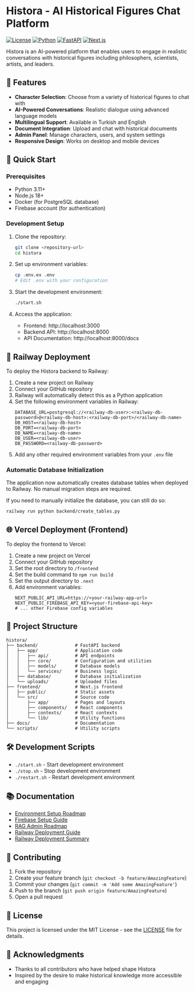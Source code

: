 # Histora - AI Historical Figures Chat Platform

[![License](https://img.shields.io/badge/license-MIT-blue.svg)](LICENSE)
[![Python](https://img.shields.io/badge/python-3.11-blue.svg)](https://www.python.org/downloads/)
[![FastAPI](https://img.shields.io/badge/FastAPI-0.104.1-green.svg)](https://fastapi.tiangolo.com/)
[![Next.js](https://img.shields.io/badge/Next.js-14-black.svg)](https://nextjs.org/)

Histora is an AI-powered platform that enables users to engage in realistic conversations with historical figures including philosophers, scientists, artists, and leaders.

## 🌟 Features

- **Character Selection**: Choose from a variety of historical figures to chat with
- **AI-Powered Conversations**: Realistic dialogue using advanced language models
- **Multilingual Support**: Available in Turkish and English
- **Document Integration**: Upload and chat with historical documents
- **Admin Panel**: Manage characters, users, and system settings
- **Responsive Design**: Works on desktop and mobile devices

## 🚀 Quick Start

### Prerequisites

- Python 3.11+
- Node.js 18+
- Docker (for PostgreSQL database)
- Firebase account (for authentication)

### Development Setup

1. Clone the repository:
   ```bash
   git clone <repository-url>
   cd histora
   ```

2. Set up environment variables:
   ```bash
   cp .env.ex .env
   # Edit .env with your configuration
   ```

3. Start the development environment:
   ```bash
   ./start.sh
   ```

4. Access the application:
   - Frontend: http://localhost:3000
   - Backend API: http://localhost:8000
   - API Documentation: http://localhost:8000/docs

## 🚄 Railway Deployment

To deploy the Histora backend to Railway:

1. Create a new project on Railway
2. Connect your GitHub repository
3. Railway will automatically detect this as a Python application
4. Set the following environment variables in Railway:
   ```
   DATABASE_URL=postgresql://<railway-db-user>:<railway-db-password>@<railway-db-host>:<railway-db-port>/<railway-db-name>
   DB_HOST=<railway-db-host>
   DB_PORT=<railway-db-port>
   DB_NAME=<railway-db-name>
   DB_USER=<railway-db-user>
   DB_PASSWORD=<railway-db-password>
   ```
5. Add any other required environment variables from your `.env` file

### Automatic Database Initialization

The application now automatically creates database tables when deployed to Railway. No manual migration steps are required.

If you need to manually initialize the database, you can still do so:
```bash
railway run python backend/create_tables.py
```

## 🌐 Vercel Deployment (Frontend)

To deploy the frontend to Vercel:

1. Create a new project on Vercel
2. Connect your GitHub repository
3. Set the root directory to `/frontend`
4. Set the build command to `npm run build`
5. Set the output directory to `.next`
6. Add environment variables:
   ```
   NEXT_PUBLIC_API_URL=https://<your-railway-app-url>
   NEXT_PUBLIC_FIREBASE_API_KEY=<your-firebase-api-key>
   # ... other Firebase config variables
   ```

## 📁 Project Structure

```
histora/
├── backend/              # FastAPI backend
│   ├── app/              # Application code
│   │   ├── api/          # API endpoints
│   │   ├── core/         # Configuration and utilities
│   │   ├── models/       # Database models
│   │   └── services/     # Business logic
│   ├── database/         # Database initialization
│   └── uploads/          # Uploaded files
├── frontend/             # Next.js frontend
│   ├── public/           # Static assets
│   └── src/              # Source code
│       ├── app/          # Pages and layouts
│       ├── components/   # React components
│       ├── contexts/     # React contexts
│       └── lib/          # Utility functions
├── docs/                 # Documentation
└── scripts/              # Utility scripts
```

## 🛠️ Development Scripts

- `./start.sh` - Start development environment
- `./stop.sh` - Stop development environment
- `./restart.sh` - Restart development environment

## 📚 Documentation

- [Environment Setup Roadmap](ENVIRONMENT_SETUP_ROADMAP.md)
- [Firebase Setup Guide](FIREBASE_SETUP.md)
- [RAG Admin Roadmap](RAG_ADMIN_ROADMAP.md)
- [Railway Deployment Guide](RAILWAY_DEPLOYMENT_GUIDE.md)
- [Railway Deployment Summary](RAILWAY_DEPLOYMENT_SUMMARY.md)

## 🤝 Contributing

1. Fork the repository
2. Create your feature branch (`git checkout -b feature/AmazingFeature`)
3. Commit your changes (`git commit -m 'Add some AmazingFeature'`)
4. Push to the branch (`git push origin feature/AmazingFeature`)
5. Open a pull request

## 📄 License

This project is licensed under the MIT License - see the [LICENSE](LICENSE) file for details.

## 🙏 Acknowledgments

- Thanks to all contributors who have helped shape Histora
- Inspired by the desire to make historical knowledge more accessible and engaging